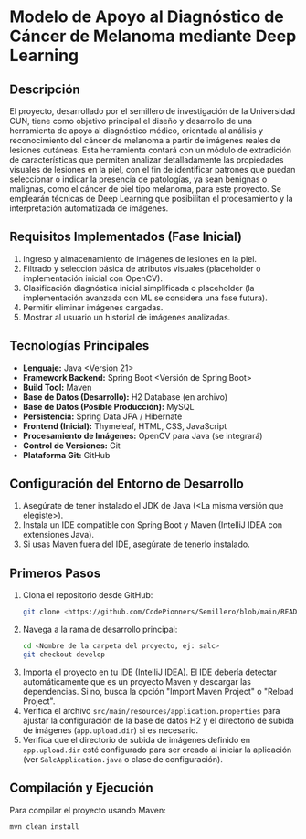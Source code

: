 # Modelo de Apoyo al Diagnóstico de Cáncer de Melanoma mediante Deep Learning
## Descripción

El proyecto, desarrollado por el semillero de investigación de la Universidad CUN,
tiene como objetivo principal el diseño y desarrollo de una herramienta de apoyo al
diagnóstico médico, orientada al análisis y reconocimiento del cáncer de
melanoma a partir de imágenes reales de lesiones cutáneas.
Esta herramienta contará con un módulo de extradición de características que
permiten analizar detalladamente las propiedades visuales de lesiones en la piel,
con el fin de identificar patrones que puedan seleccionar o indicar la presencia de
patologías, ya sean benignas o malignas, como el cáncer de piel tipo melanoma,
para este proyecto. Se emplearán técnicas de Deep Learning que posibilitan el
procesamiento y la interpretación automatizada de imágenes.

## Requisitos Implementados (Fase Inicial)

1.  Ingreso y almacenamiento de imágenes de lesiones en la piel.
2.  Filtrado y selección básica de atributos visuales (placeholder o implementación inicial con OpenCV).
3.  Clasificación diagnóstica inicial simplificada o placeholder (la implementación avanzada con ML se considera una fase futura).
4.  Permitir eliminar imágenes cargadas.
5.  Mostrar al usuario un historial de imágenes analizadas.

## Tecnologías Principales

*   **Lenguaje:** Java <Versión 21>
*   **Framework Backend:** Spring Boot <Versión de Spring Boot>
*   **Build Tool:** Maven
*   **Base de Datos (Desarrollo):** H2 Database (en archivo)
*   **Base de Datos (Posible Producción):** MySQL
*   **Persistencia:** Spring Data JPA / Hibernate
*   **Frontend (Inicial):** Thymeleaf, HTML, CSS, JavaScript
*   **Procesamiento de Imágenes:** OpenCV para Java (se integrará)
*   **Control de Versiones:** Git
*   **Plataforma Git:** GitHub

## Configuración del Entorno de Desarrollo

1.  Asegúrate de tener instalado el JDK de Java (<La misma versión que elegiste>).
2.  Instala un IDE compatible con Spring Boot y Maven (IntelliJ IDEA con extensiones Java).
3.  Si usas Maven fuera del IDE, asegúrate de tenerlo instalado.

## Primeros Pasos

1.  Clona el repositorio desde GitHub:
    ```bash
    git clone <https://github.com/CodePionners/Semillero/blob/main/README.md>
    ```
2.  Navega a la rama de desarrollo principal:
    ```bash
    cd <Nombre de la carpeta del proyecto, ej: salc>
    git checkout develop
    ```
3.  Importa el proyecto en tu IDE (IntelliJ IDEA). El IDE debería detectar automáticamente que es un proyecto Maven y descargar las dependencias. Si no, busca la opción "Import Maven Project" o "Reload Project".
4.  Verifica el archivo `src/main/resources/application.properties` para ajustar la configuración de la base de datos H2 y el directorio de subida de imágenes (`app.upload.dir`) si es necesario.
5.  Verifica que el directorio de subida de imágenes definido en `app.upload.dir` esté configurado para ser creado al iniciar la aplicación (ver `SalcApplication.java` o clase de configuración).

## Compilación y Ejecución

Para compilar el proyecto usando Maven:
```bash
mvn clean install